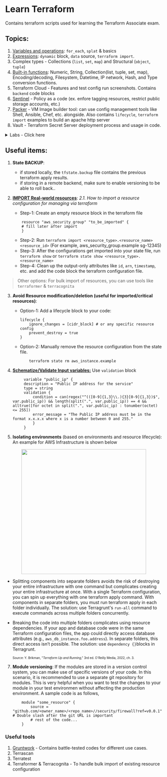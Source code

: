 # Learn Terraform
Contains terraform scripts used for learning the Terraform Associate exam.

## Topics:

1. [Variables and operations](https://developer.hashicorp.com/terraform/language/values): `for_each`, `splat` & basics
2. [Expressions](https://developer.hashicorp.com/terraform/language/expressions): `dynamic` block, `data` source, `terraform import`.
3. Complex types - Collections (`list`, `set`, `map`) and Structural (`object`, `tuple`)
4. [Built-in functions](https://developer.hashicorp.com/terraform/language/functions/): Numeric, String, Collection(list, tuple, set, map), Encoding/decoding, Filesystem, Datetime, IP network, Hash, and Type conversion functions.
5. Terraform Cloud - Features and test config run screenshots. Contains `backend` code blocks
6. [Sentinel](./6%20-%20sentinel%20policies/) - Policy as a code (ex. enfore tagging resources, restrict public storage accounts, etc.)
7. [Packer](./7%20-%20packer/) - VM Image builder tool: can use config management tools like Shell, Ansible, Chef, etc. alongside. Also contains `lifecycle`, `terraform import` examples to build an apache http server
8. Vault - Terraform Secret Server deployment process and usage in code.
<details>
<summary>Labs - Click here</summary>

- [Auto-scaling Web server deployment fronted by Application Load Balancer](./9%20-%20lab/1%20-%20web%20server%20asg%20with%20elb/)
- [Private EC2 Instance with a jump server and a NAT Gateway](./9%20-%20lab/2%20-%20ec2%20with%20jump%20server%20(nat%20gateway)/)

</details>

## Useful items:

1. **State BACKUP**: 
    - if stored locally, the `tfstate.backup` file contains the previous terraform apply results. 
    - if storing in a remote backend, make sure to enable versioning to be able to roll back..


2. **[IMPORT Real-world resources](https://developer.hashicorp.com/terraform/language/import)**:
  _2.1. How to import a resource configuration for managing via terraform_
   - Step-1: Create an empty resource block in the terraform file 
    ```hcl
        resource "aws_security_group" "to_be_imported" {
        # fill later after import
        }
    ```
    - Step-2: Run `terraform import <resource_type>.<resource_name> <resource_id>` (For example, aws_security_group.example sg-12345)
    - Step-3: After the configurations get imported into your state file, run `terraform show` or `terraform state show <resource_type>.<resource_name>`
    - Step-4: Clean up the output-only attributes like `id`, `arn`, `timestamp`, etc. and add the code block the terraform configuration file.

> Other options: For bulk import of resources, you can use tools like `terraformer` & `terracognita`

3. **Avoid Resource modification/deletion (useful for imported/critical resources)**:
    - Option-1: Add a lifecycle block to your code:
        ```hcl
        lifecycle {
            ignore_changes = [cidr_block] # or any specific resource config
            prevent_destroy = true
        }
        ```
    - Option-2: Manually remove the resource configuration from the state file.
        ```sh
            terraform state rm aws_instance.example
        ```

4. **[Schematize/Validate Input variables:](https://developer.hashicorp.com/terraform/language/values/)** Use `validation` block
   ```hcl
        variable "public_ip" { 
        description = "Public IP address for the service" 
        type = string 
        validation { 
            condition = can(regex("^(([0-9]{1,3}\\.){3}[0-9]{1,3})$", var.public_ip)) && length(split(".", var.public_ip)) == 4 && alltrue([for octet in split(".", var.public_ip) : tonumber(octet) <= 255]) 
            error_message = "The Public IP address must be in the format x.x.x.x where x is a number between 0 and 255." 
            } 
        }

   ```

6. **Isolating environments** (based on environments and resource lifecycle): An example for AWS Infrastructure is shown below
<p  align="center">
<img src="https://miro.medium.com/v2/resize:fit:1100/format:webp/1*L9BTyj0M9j7ANsXeyFOctw.png" width="400">
</p>

- Splitting components into separate folders avoids the risk of destroying your entire infrastructure with one command but complicates creating your entire infrastructure at once. With a single Terraform configuration, you can spin up everything with one terraform apply command. With components in separate folders, you must run terraform apply in each folder individually. The solution: use Terragrunt's `run-all` command to execute commands across multiple folders concurrently.
- Breaking the code into multiple folders complicates using resource dependencies. If your app and database code were in the same Terraform configuration files, the app could directly access database attributes (e.g., `aws_db_instance.foo.address`). In separate folders, this direct access isn’t possible. The solution: use `dependency {}`blocks in Terragrunt.

    <sub><sup>Source: Y. Brikman, "_Terraform Up and Running_," 3rd ed. O'Reilly Media, 2022, ch. 3.</sup></sub>

7. **Module versioning**: If the modules are stored in a version control system, you can make use of specific versions of your code. In this scenario, it is recommended to use a separate git repository for modules. This is very helpful when you want to test the changes to your module in your test environmen without affecting the production environment. A sample code is as follows,
    ```hcl
        module "some_resource" {
            source = "github.com/<owner_name>/<repo_name>//security/firewall?ref=v0.0.1" # Double slash after the git URL is important
            # rest of the code...
        }

### Useful tools

1. [Gruntwork](https://docs.gruntwork.io/library/reference/) - Contains battle-tested codes for different use cases.
2. Terrascan
3. Terratest
4. Terraformer & Terracognita - To handle bulk import of existing resource configuration